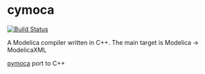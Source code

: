 # cymoca

[![Build Status](https://travis-ci.org/jgoppert/cymoca.svg?branch=master)](https://travis-ci.org/jgoppert/cymoca)

A Modelica compiler written in C++.
The main target is Modelica -> ModelicaXML

[pymoca](https://pymoca.com) port to C++
